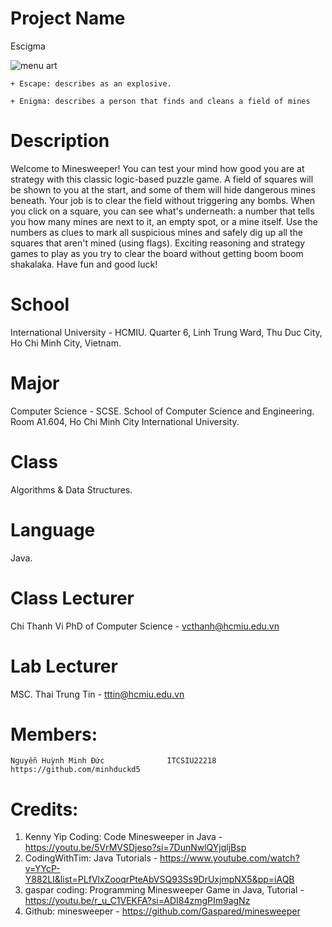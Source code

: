 # Project Name
Escigma

![menu art]()

    + Escape: describes as an explosive.
    
    + Enigma: describes a person that finds and cleans a field of mines

# Description
Welcome to Minesweeper! You can test your mind how good you are at strategy with this classic logic-based puzzle game. A field of squares will be shown to you at the start, and some of them will hide dangerous mines beneath. Your job is to clear the field without triggering any bombs. When you click on a square, you can see what's underneath: a number that tells you how many mines are next to it, an empty spot, or a mine itself. Use the numbers as clues to mark all suspicious mines and safely dig up all the squares that aren't mined (using flags). Exciting reasoning and strategy games to play as you try to clear the board without getting boom boom shakalaka. Have fun and good luck!

# School
International University - HCMIU.
Quarter 6, Linh Trung Ward, Thu Duc City, Ho Chi Minh City, Vietnam.

# Major
Computer Science - SCSE.
School of Computer Science and Engineering.
Room A1.604, Ho Chi Minh City International University.

# Class
Algorithms & Data Structures.

# Language
Java.

# Class Lecturer
Chi Thanh Vi    PhD of Computer Science - vcthanh@hcmiu.edu.vn

#  Lab Lecturer
MSC. Thai Trung Tin - tttin@hcmiu.edu.vn

# Members:

    Nguyễn Huỳnh Minh Đức              ITCSIU22218        https://github.com/minhduckd5

# Credits:
1. Kenny Yip Coding: Code Minesweeper in Java - https://youtu.be/5VrMVSDjeso?si=7DunNwlQYjqljBsp
2. CodingWithTim: Java Tutorials - https://www.youtube.com/watch?v=YYcP-Y882LI&list=PLfVlxZooqrPteAbVSQ93Ss9DrUxjmpNX5&pp=iAQB
3. gaspar coding: Programming Minesweeper Game in Java, Tutorial - https://youtu.be/r_u_C1VEKFA?si=ADI84zmgPIm9agNz
4. Github: minesweeper - https://github.com/Gaspared/minesweeper
